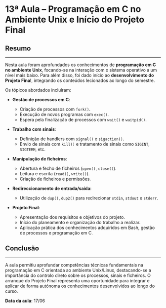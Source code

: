 # 13ª Aula – Programação em C no Ambiente Unix e Início do Projeto Final

## Resumo

---

Nesta aula foram aprofundados os conhecimentos de **programação em C no ambiente Unix**, focando-se na interação com o sistema operativo a um nível mais baixo. Para além disso, foi dado início ao **desenvolvimento do Projeto Final**, integrando os conteúdos lecionados ao longo do semestre.

Os tópicos abordados incluíram:

- **Gestão de processos em C**:
  - Criação de processos com `fork()`.
  - Execução de novos programas com `exec()`.
  - Espera pela finalização de processos com `wait()` e `waitpid()`.

- **Trabalho com sinais**:
  - Definição de handlers com `signal()` e `sigaction()`.
  - Envio de sinais com `kill()` e tratamento de sinais como `SIGINT`, `SIGTERM`, etc.

- **Manipulação de ficheiros**:
  - Abertura e fecho de ficheiros (`open()`, `close()`).
  - Leitura e escrita (`read()`, `write()`).
  - Criação de ficheiros e permissões.

- **Redireccionamento de entrada/saída**:
  - Utilização de `dup()`, `dup2()` para redirecionar `stdin`, `stdout` e `stderr`.

- **Projeto Final**:
  - Apresentação dos requisitos e objetivos do projeto.
  - Início do planeamento e organização do trabalho a realizar.
  - Aplicação prática dos conhecimentos adquiridos em Bash, gestão de processos e programação em C.

## Conclusão

---

A aula permitiu aprofundar competências técnicas fundamentais na programação em C orientada ao ambiente Unix/Linux, destacando-se a importância do controlo direto sobre os processos, sinais e ficheiros. O arranque do Projeto Final representa uma oportunidade para integrar e aplicar de forma autónoma os conhecimentos desenvolvidos ao longo do curso.

**Data da aula:** 17/06
